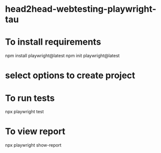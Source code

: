 # head2head-webtesting-playwright-tau

# To install requirements
npm install playwright@latest
npm init playwright@latest

# select options to create project

# To run tests
npx playwright test

# To view report
npx playwright show-report
